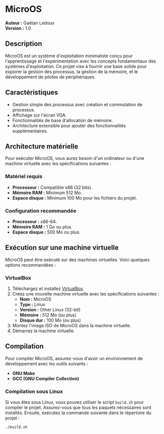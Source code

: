 # MicroOS

**Auteur :** Gaétan Ledoux  
**Version :** 1.0  

## Description

MicroOS est un système d'exploitation minimaliste conçu pour l'apprentissage et l'expérimentation avec les concepts fondamentaux des systèmes d'exploitation. Ce projet vise à fournir une base solide pour explorer la gestion des processus, la gestion de la mémoire, et le développement de pilotes de périphériques.

## Caractéristiques

- Gestion simple des processus avec création et commutation de processus.
- Affichage sur l'écran VGA.
- Fonctionnalités de base d'allocation de mémoire.
- Architecture extensible pour ajouter des fonctionnalités supplémentaires.

## Architecture matérielle

Pour exécuter MicroOS, vous aurez besoin d'un ordinateur ou d'une machine virtuelle avec les spécifications suivantes :

### Matériel requis

- **Processeur :** Compatible x86 (32 bits).
- **Mémoire RAM :** Minimum 512 Mo.
- **Espace disque :** Minimum 100 Mo pour les fichiers du projet.

### Configuration recommandée

- **Processeur :** x86-64.
- **Mémoire RAM :** 1 Go ou plus.
- **Espace disque :** 500 Mo ou plus.

## Exécution sur une machine virtuelle

MicroOS peut être exécuté sur des machines virtuelles. Voici quelques options recommandées :

### VirtualBox

1. Téléchargez et installez [VirtualBox](https://www.virtualbox.org/).
2. Créez une nouvelle machine virtuelle avec les spécifications suivantes :
   - **Nom :** MicroOS
   - **Type :** Linux
   - **Version :** Other Linux (32-bit)
   - **Mémoire :** 512 Mo (ou plus)
   - **Disque dur :** 100 Mo (ou plus)
3. Montez l'image ISO de MicroOS dans la machine virtuelle.
4. Démarrez la machine virtuelle.

## Compilation

Pour compiler MicroOS, assurez-vous d'avoir un environnement de développement avec les outils suivants :

- **GNU Make**
- **GCC (GNU Compiler Collection)**

### Compilation sous Linux

Si vous êtes sous Linux, vous pouvez utiliser le script `build.sh` pour compiler le projet. Assurez-vous que tous les paquets nécessaires sont installés. Ensuite, exécutez la commande suivante dans le répertoire du projet :

```bash
./build.sh
